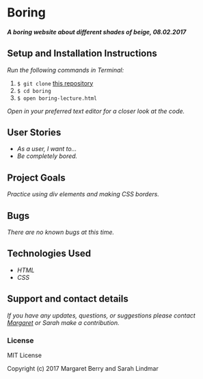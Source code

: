 # Boring

#### _A boring website about different shades of beige, 08.02.2017_

## Setup and Installation Instructions
_Run the following commands in Terminal:_

1. `$ git clone` [this repository](https://github.com/codemargaret/boring.git)
2. `$ cd boring`
3. `$ open boring-lecture.html`

_Open in your preferred text editor for a closer look at the code._

## User Stories
* _As a user, I want to..._
* _Be completely bored._

## Project Goals
_Practice using div elements and making CSS borders._

## Bugs
_There are no known bugs at this time._

## Technologies Used
* _HTML_
* _CSS_

## Support and contact details
_If you have any updates, questions, or suggestions please contact [Margaret] or Sarah make a contribution._

[Margaret]: mailto:margaretshelaghmcgovern@gmail.com

### License
MIT License

Copyright (c) 2017 Margaret Berry and Sarah Lindmar
